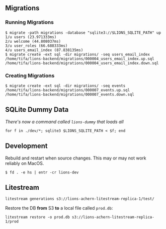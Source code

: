 ## Migrations

### Running Migrations

```shell
$ migrate -path migrations -database "sqlite3://$LIONS_SQLITE_PATH" up
1/u users (23.971333ms)
2/u welcome (44.808037ms)
3/u user_roles (66.688333ms)
4/u users_email_index (87.838135ms)
$ migrate create -ext sql -dir migrations/ -seq users_email_index
/home/tifa/lions-backend/migrations/000004_users_email_index.up.sql
/home/tifa/lions-backend/migrations/000004_users_email_index.down.sql
```

### Creating Migrations

```
$ migrate create -ext sql -dir migrations/ -seq events
/home/tifa/lions-backend/migrations/000007_events.up.sql
/home/tifa/lions-backend/migrations/000007_events.down.sql
```

## SQLite Dummy Data

*There's now a command called `lions-dummy` that loads all*

```shell
for f in ./dev/*; sqlite3 $LIONS_SQLITE_PATH < $f; end
```

## Development

Rebuild and restart when source changes. This may or may not work reliably on MacOS.

```shell
$ fd . -e hs | entr -cr lions-dev
```

## Litestream

```shell
litestream generations s3://lions-achern-litestream-replica-1/test/
```

Restore the DB **from** S3 **to** a local file called `prod.db`:

```shell
litestream restore -o prod.db s3://lions-achern-litestream-replica-1/prod
```
